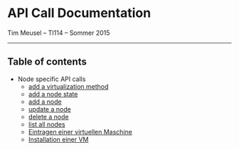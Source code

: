 # API Call Documentation

Tim Meusel – TI114 – Sommer 2015

---

## Table of contents
+ Node specific API calls
  - [add a virtualization method](add_a_virtualization_method.md)
  - [add a node state](add_a_node_state.md)
  - [add a node](add_a_node.md)
  - [update a node](update_a_node.md)
  - [delete a node](delete_a_node.md)
  - [list all nodes](list_all_nodes.md)
  - [Eintragen einer virtuellen Maschine](#eintragen-einer-virtuellen-maschine)
  - [Installation einer VM](#installation-einer-vm)

